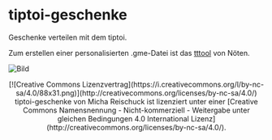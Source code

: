 # tiptoi-geschenke
Geschenke verteilen mit dem tiptoi.

Zum erstellen einer personalisierten .gme-Datei ist das [tttool](https://github.com/entropia/tip-toi-reveng) von Nöten.

![Bild](http://michote.github.io/geschenke.jpg)

<center>[![Creative Commons Lizenzvertrag](https://i.creativecommons.org/l/by-nc-sa/4.0/88x31.png)](http://creativecommons.org/licenses/by-nc-sa/4.0/)
<span xmlns:dct="http://purl.org/dc/terms/" href="http://purl.org/dc/dcmitype/InteractiveResource" property="dct:title" rel="dct:type">tiptoi-geschenke</span> von <span xmlns:cc="http://creativecommons.org/ns#" property="cc:attributionName">Micha Reischuck</span> ist lizenziert unter einer [Creative Commons Namensnennung - Nicht-kommerziell - Weitergabe unter gleichen Bedingungen 4.0 International Lizenz](http://creativecommons.org/licenses/by-nc-sa/4.0/).</center>

